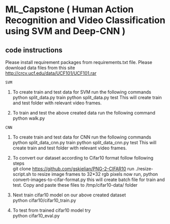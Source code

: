 # ML_Capstone ( Human Action Recognition and Video Classification using SVM and Deep-CNN )

## code instructions
Please install requirement packages from requirements.txt file.
Please download data files from this site http://crcv.ucf.edu/data/UCF101/UCF101.rar <br />

`SVM`
1. To create train and test data for SVM run the following commands <br />
python split_data.py train
python split_data.py test
This will create train and test folder with relevant video frames.

2. To train and test the above created data run the following command <br />
python walk.py

`CNN`
1. To create train and test data for CNN run the following commands <br />
python split_data_cnn.py train
python split_data_cnn.py test
This will create train and test folder with relevant video frames.

2. To convert our dataset according to Cifar10 format follow following steps <br />
git clone https://github.com/gskielian/PNG-2-CIFAR10
run ./resize-script.sh to resize image frames to 32*32 rgb pixels
now run, python convert-images-to-cifar-format.py 
this will create batch file for train and test.
Copy and paste these files to /tmp/cifar10-data/ folder

3. Next train cifar10 model on our above created dataset <br />
python cifar10/cifar10_train.py 

4. To test from trained cifar10 model try <br />
python cifar10_eval.py
